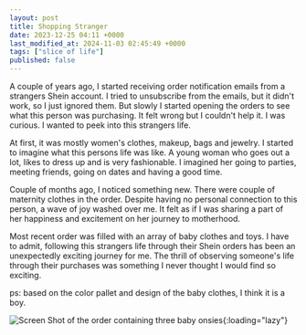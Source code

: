 ```yaml
---
layout: post
title: Shopping Stranger
date: 2023-12-25 04:11 +0000
last_modified_at: 2024-11-03 02:45:49 +0000
tags: ["slice of life"]
published: false
---
```


A couple of years ago, I started receiving order notification emails from a strangers
Shein account. I tried to unsubscribe from the emails, but it didn't work, so I
just ignored them. But slowly I started opening the orders to see what this person
was purchasing. It felt wrong but I couldn't help it. I was curious. I wanted to
peek into this strangers life.

At first, it was mostly women's clothes, makeup, bags and jewelry. I
started to imagine what this persons life was like. A young woman who goes out
a lot, likes to dress up and is very fashionable. I imagined her going to
parties, meeting friends, going on dates and having a good time.

Couple of months ago, I noticed something new. There were couple of maternity
clothes in the order. Despite having no personal connection to this person, a
wave of joy washed over me. It felt as if I was sharing a part of her happiness
and excitement on her journey to motherhood.

Most recent order was filled with an array of baby clothes and toys. I have to
admit, following this strangers life through their Shein orders has been an
unexpectedly exciting journey for me. The thrill of observing someone's life
through their purchases was something I never thought I would find so exciting.

ps: based on the color pallet and design of the baby clothes, I think it is a boy.

![Screen Shot of the order containing three baby onsies](//storage.googleapis.com/i.chenna.me/posts/shopping-stranger-2.png){:loading="lazy"}
